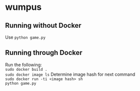 # wumpus
## Running without Docker
Use `python game.py`

## Running through Docker
Run the following:  
`sudo docker build .`  
`sudo docker image ls` Determine image hash for next command  
`sudo docker run -ti <image hash> sh`  
`python game.py`
